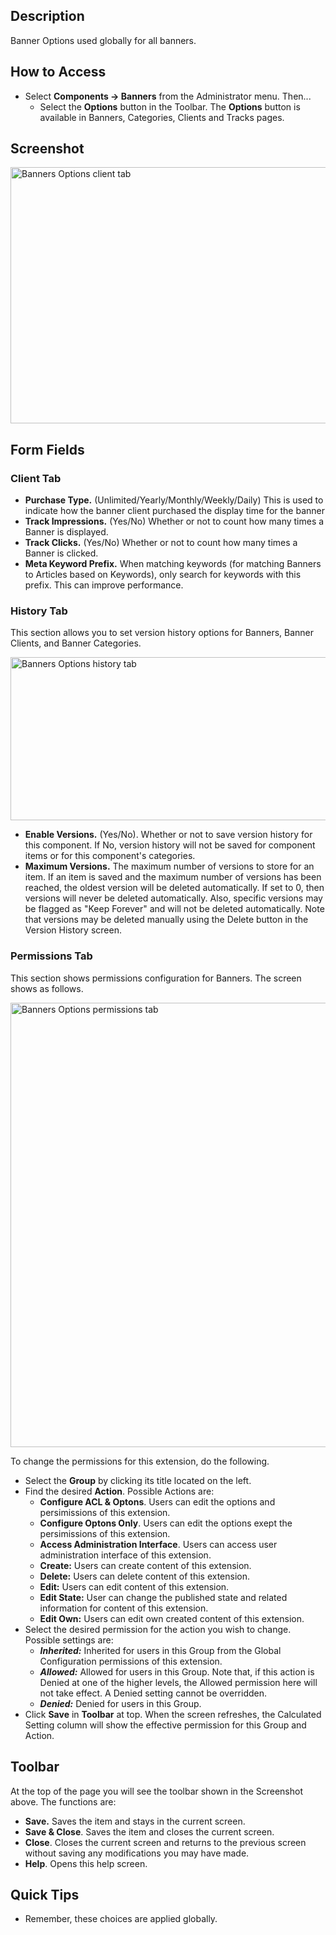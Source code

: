 <!-- Filename: Help4.x:Banners:_Options / Display title: Banners: Options -->

## Description

Banner Options used globally for all banners.

## How to Access

- Select **Components → Banners** from the Administrator menu.
  Then...
  - Select the **Options** button in the Toolbar. The **Options** button
    is available in Banners, Categories, Clients and Tracks pages.

## Screenshot

<img
src="https://docs.joomla.org/images/a/a7/Help-4x-Banner-Options-screen-en.png"
decoding="async" data-file-width="800" data-file-height="410"
width="800" height="410" alt="Banners Options client tab" />

## Form Fields

### Client Tab

- **Purchase Type.** (Unlimited/Yearly/Monthly/Weekly/Daily) This is
  used to indicate how the banner client purchased the display time for
  the banner
- **Track Impressions.** (Yes/No) Whether or not to count how many times
  a Banner is displayed.
- **Track Clicks.** (Yes/No) Whether or not to count how many times a
  Banner is clicked.
- **Meta Keyword Prefix.** When matching keywords (for matching Banners
  to Articles based on Keywords), only search for keywords with this
  prefix. This can improve performance.

### History Tab

This section allows you to set version history options for Banners,
Banner Clients, and Banner Categories.

<img
src="https://docs.joomla.org/images/f/fd/Help-4x-Banner-Options-screen-history-tab-en.png"
decoding="async" data-file-width="600" data-file-height="196"
width="800" height="261"
alt="Banners Options history tab" />

- **Enable Versions.** (Yes/No). Whether or not to save version history
  for this component. If No, version history will not be saved for
  component items or for this component's categories.
- **Maximum Versions.** The maximum number of versions to store for an
  item. If an item is saved and the maximum number of versions has been
  reached, the oldest version will be deleted automatically. If set to
  0, then versions will never be deleted automatically. Also, specific
  versions may be flagged as "Keep Forever" and will not be deleted
  automatically. Note that versions may be deleted manually using the
  Delete button in the Version History
  screen.

### Permissions Tab

This section shows permissions configuration for Banners. The screen
shows as follows.

<img
src="https://docs.joomla.org/images/0/04/Help-4x-Banner-Options-screen-permissions-tab-en.png"
decoding="async" data-file-width="600" data-file-height="533"
width="800" height="711"
alt="Banners Options permissions tab" />

To change the permissions for this extension, do the following.

- Select the **Group** by clicking its title located on the left.
- Find the desired **Action**. Possible Actions are:
  - **Configure ACL & Optons**. Users can edit the options and
    persimissions of this extension.
  - **Configure Optons Only**. Users can edit the options exept the
    persimissions of this extension.
  - **Access Administration Interface**. Users can access user
    administration interface of this extension.
  - **Create:** Users can create content of this extension.
  - **Delete:** Users can delete content of this extension.
  - **Edit:** Users can edit content of this extension.
  - **Edit State:** User can change the published state and related
    information for content of this extension.
  - **Edit Own:** Users can edit own created content of this extension.
- Select the desired permission for the action you wish to change.
  Possible settings are:
  - ***Inherited:*** Inherited for users in this Group from the Global
    Configuration permissions of this extension.
  - ***Allowed:*** Allowed for users in this Group. Note that, if this
    action is Denied at one of the higher levels, the Allowed permission
    here will not take effect. A Denied setting cannot be overridden.
  - ***Denied:*** Denied for users in this Group.
- Click **Save** in **Toolbar** at top. When the screen refreshes, the
  Calculated Setting column will show the effective permission for this
  Group and Action.

## Toolbar

At the top of the page you will see the toolbar shown in the Screenshot
above. The functions are:

- **Save.** Saves the item and stays in the current screen.
- **Save & Close**. Saves the item and closes the current screen.
- **Close**. Closes the current screen and returns to the previous
  screen without saving any modifications you may have made.
- **Help**. Opens this help screen.

## Quick Tips

- Remember, these choices are applied globally.

